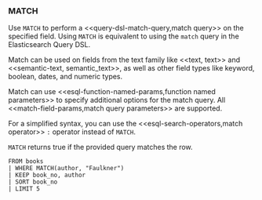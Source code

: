 <!--
This is generated by ESQL’s AbstractFunctionTestCase. Do no edit it. See ../README.md for how to regenerate it.
-->

### MATCH
Use `MATCH` to perform a <<query-dsl-match-query,match query>> on the specified field.
Using `MATCH` is equivalent to using the `match` query in the Elasticsearch Query DSL.

Match can be used on fields from the text family like <<text, text>> and <<semantic-text, semantic_text>>,
as well as other field types like keyword, boolean, dates, and numeric types.

Match can use <<esql-function-named-params,function named parameters>> to specify additional options for the match query.
All <<match-field-params,match query parameters>> are supported.

For a simplified syntax, you can use the <<esql-search-operators,match operator>> `:` operator instead of `MATCH`.

`MATCH` returns true if the provided query matches the row.

```
FROM books
| WHERE MATCH(author, "Faulkner")
| KEEP book_no, author
| SORT book_no
| LIMIT 5
```
